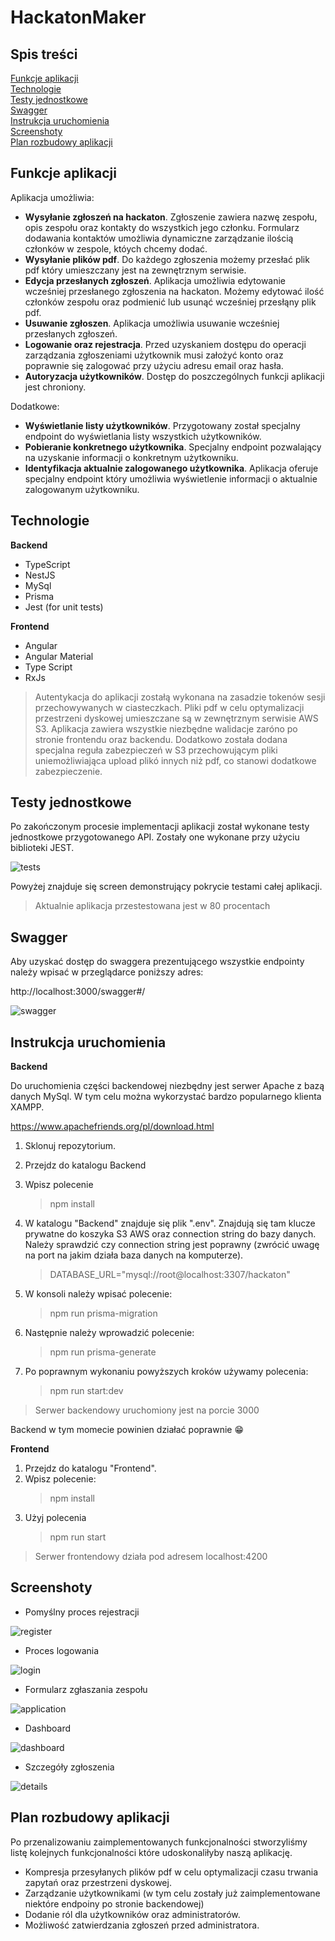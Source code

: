 # HackatonMaker

## Spis treści

[Funkcje aplikacji](#Features)  
[Technologie](#Technologies)  
[Testy jednostkowe](#Units)  
[Swagger](#Swagger)  
[Instrukcja uruchomienia](#Installation)  
[Screenshoty](#Screenshots)  
[Plan rozbudowy aplikacji](#Plans)

## Funkcje aplikacji

Aplikacja umożliwia:

-   **Wysyłanie zgłoszeń na hackaton**. Zgłoszenie zawiera nazwę zespołu, opis zespołu oraz kontakty do wszystkich jego członku. Formularz dodawania kontaktów umożliwia dynamiczne zarządzanie ilością członków w zespole, któych chcemy dodać.
-   **Wysyłanie plików pdf**. Do każdego zgłoszenia możemy przesłać plik pdf który umieszczany jest na zewnętrznym serwisie.
-   **Edycja przesłanych zgłoszeń**. Aplikacja umożliwia edytowanie wcześniej przesłanego zgłoszenia na hackaton. Możemy edytować ilość członków zespołu oraz podmienić lub usunąć wcześniej przesłąny plik pdf.
-   **Usuwanie zgłoszen**. Aplikacja umożliwia usuwanie wcześniej przesłanych zgłoszeń.
-   **Logowanie oraz rejestracja**. Przed uzyskaniem dostępu do operacji zarządzania zgłoszeniami użytkownik musi założyć konto oraz poprawnie się zalogować przy użyciu adresu email oraz hasła.
-   **Autoryzacja użytkowników**. Dostęp do poszczególnych funkcji aplikacji jest chroniony.

Dodatkowe:

-   **Wyświetlanie listy użytkowników**. Przygotowany został specjalny endpoint do wyświetlania listy wszystkich użytkowników.
-   **Pobieranie konkretnego użytkownika**. Specjalny endpoint pozwalający na uzyskanie informacji o konkretnym użytkowniku.
-   **Identyfikacja aktualnie zalogowanego użytkownika**. Aplikacja oferuje specjalny endpoint który umożliwia wyświetlenie informacji o aktualnie zalogowanym użytkowniku.

## Technologie

**Backend**

-   TypeScript
-   NestJS
-   MySql
-   Prisma
-   Jest (for unit tests)

**Frontend**

-   Angular
-   Angular Material
-   Type Script
-   RxJs

> Autentykacja do aplikacji zostałą wykonana na zasadzie tokenów sesji przechowywanych w ciasteczkach. Pliki pdf w celu optymalizacji przestrzeni dyskowej umieszczane są w zewnętrznym serwisie AWS S3. Aplikacja zawiera wszystkie niezbędne walidacje zaróno po stronie frontendu oraz backendu. Dodatkowo została dodana specjalna reguła zabezpieczeń w S3 przechowującym pliki uniemożliwiająca upload plikó innych niż pdf, co stanowi dodatkowe zabezpieczenie.

## Testy jednostkowe

Po zakończonym procesie implementacji aplikacji został wykonane testy jednostkowe przygotowanego API. Zostały one wykonane przy użyciu biblioteki JEST.

![tests](https://i.imgur.com/0lPTFqA.png)

Powyżej znajduje się screen demonstrujący pokrycie testami całej aplikacji.

> Aktualnie aplikacja przestestowana jest w 80 procentach

## Swagger

Aby uzyskać dostęp do swaggera prezentującego wszystkie endpointy należy wpisać w przeglądarce poniższy adres:

http://localhost:3000/swagger#/

![swagger](https://i.imgur.com/3lMQUBK.png)

## Instrukcja uruchomienia

**Backend**

Do uruchomienia części backendowej niezbędny jest serwer Apache z bazą danych MySql. W tym celu można wykorzystać bardzo popularnego klienta XAMPP.

https://www.apachefriends.org/pl/download.html

1. Sklonuj repozytorium.
2. Przejdz do katalogu Backend
3. Wpisz polecenie
    > npm install
4. W katalogu "Backend" znajduje się plik ".env". Znajdują się tam klucze prywatne do koszyka S3 AWS oraz connection string do bazy danych. Należy sprawdzić czy connection string jest poprawny (zwrócić uwagę na port na jakim działa baza danych na komputerze).

    > DATABASE_URL="mysql://root@localhost:3307/hackaton"

5. W konsoli należy wpisać polecenie:
    > npm run prisma-migration
6. Następnie należy wprowadzić polecenie:
    > npm run prisma-generate
7. Po poprawnym wykonaniu powyższych kroków używamy polecenia:
    > npm run start:dev

> Serwer backendowy uruchomiony jest na porcie 3000

Backend w tym momecie powinien działać poprawnie 😁

**Frontend**

1. Przejdz do katalogu "Frontend".
2. Wpisz polecenie:
    > npm install
3. Użyj polecenia
    > npm run start

> Serwer frontendowy działa pod adresem localhost:4200

## Screenshoty

-   Pomyślny proces rejestracji

![register](https://i.imgur.com/ChVjXax.png)

-   Proces logowania

![login](https://i.imgur.com/Qqnq71j.png)

-   Formularz zgłaszania zespołu

![application](https://i.imgur.com/lFCrKYL.png)

-   Dashboard

![dashboard](https://i.imgur.com/P9SmPDQ.png)

-   Szczegóły zgłoszenia

![details](https://i.imgur.com/npI0kvK.png)

## Plan rozbudowy aplikacji

Po przenalizowaniu zaimplementowanych funkcjonalności stworzyliśmy listę kolejnych funkcjonalności które udoskonaliłyby naszą aplikację.

-   Kompresja przesyłanych plików pdf w celu optymalizacji czasu trwania zapytań oraz przestrzeni dyskowej.
-   Zarządzanie użytkownikami (w tym celu zostały już zaimplementowane niektóre endpoiny po stronie backendowej)
-   Dodanie ról dla użytkowników oraz administratorów.
-   Możliwość zatwierdzania zgłoszeń przed administratora.
